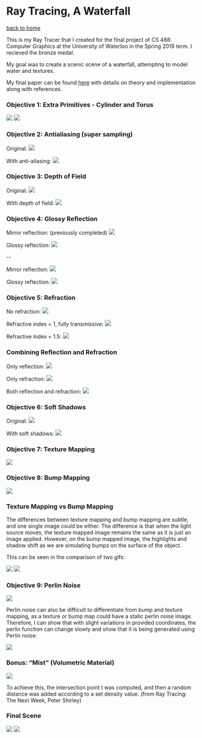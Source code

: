 # Ray Tracing, A Waterfall

[back to home](/index.md)

This is my Ray Tracer that I created for the final project of CS 488: Computer Graphics at the University of Waterloo in the Spring 2019 term. I recieved the bronze medal. 

My goal was to create a scenic scene of a waterfall, attempting to model water and textures.

My final paper can be found [here](waterfall-images/finalpaper.pdf) with details on theory and implementation along with references.

### Objective 1: Extra Primitives - Cylinder and Torus
<img src="waterfall-images/objective-cylinder.png">

<img src="waterfall-images/objective-torus.png">

### Objective 2: Antialiasing (super sampling)
Original:
<img src="waterfall-images/all-primitives-no-anti.png">

With anti-aliasing:
<img src="waterfall-images/all-primitive-anti.png">

### Objective 3: Depth of Field
Original:
<img src="waterfall-images/objective-dof.png">

With depth of field:
<img src="waterfall-images/objective-no-dof.png">

### Objective 4: Glossy Reflection
Mirror reflection: (previously completed)
<img src="waterfall-images/objective-glossyreflection1-off.png">

Glossy reflection:
<img src="waterfall-images/objective-glossyreflection1-on.png">

--

Mirror reflection:
<img src="waterfall-images/objective-glossyreflection2-off.png">

Glossy reflection:
<img src="waterfall-images/objective-glossyreflection2-on.png">

### Objective 5: Refraction
No refraction:
<img src="waterfall-images/objective-refraction1-off.png">

Refractive index = 1, fully transmissive:
<img src="waterfall-images/objective-refraction-1.png">

Refractive index = 1.5:
<img src="waterfall-images/objective-refraction-1.5.png">

### Combining Reflection and Refraction
Only reflection:
<img src="waterfall-images/objective-refractreflect-reflect.png">

Only refraction:
<img src="waterfall-images/objective-refractreflect-refract.png">

Both reflection and refraction:
<img src="waterfall-images/objective-refractreflect-both.png">

### Objective 6: Soft Shadows
Original:
<img src="waterfall-images/objective-softshadows-off.png">

With soft shadows:
<img src="waterfall-images/objective-softshadows.png">

### Objective 7: Texture Mapping
<img src="waterfall-images/objective-texture.png">

### Objective 8: Bump Mapping
<img src="waterfall-images/objective-bump.png">

### Texture Mapping vs Bump Mapping
The differences between texture mapping and bump mapping are subtle, and one single image could be either. The difference is that when the light source moves, the texture mapped image remains the same as it is just an image applied. However, on the bump mapped image, the highlights and shadow shift as we are simulating bumps on the surface of the object.

This can be seen in the comparison of two gifs:

<img src="waterfall-images/texture-gif.gif">
<img src="waterfall-images/bump-gif.gif">

### Objective 9: Perlin Noise

<img src="waterfall-images/objective-perlin.png">

Perlin noise can also be difficult to differentiate from bump and texture mapping, as a texture or bump map could have a static perlin noise image. Therefore, I can show that with slight variations in provided coordinates, the perlin function can change slowly and show that it is being generated using Perlin noise:

<img src="waterfall-images/perlin-gif.gif">

### Bonus: “Mist” (Volumetric Material)

<img src="waterfall-images/bonus-mist.png">

To achieve this, the intersection point t was computed, and then a random distance was added according to a set density value. (from Ray Tracing: The Next Week, Peter Shirley)

### Final Scene
<img src="waterfall-images/final-scene-image.png">

<img src="waterfall-images/final-scene-gif.gif">
